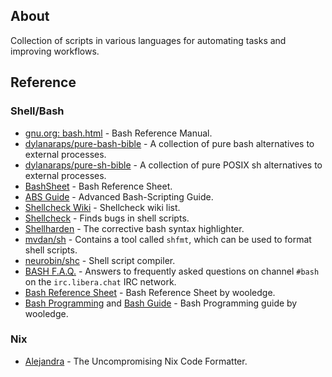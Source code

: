 ## About

 Collection of scripts in various languages for automating tasks and improving workflows.

## Reference

### Shell/Bash

- [gnu.org: bash.html](https://www.gnu.org/software/bash/manual/bash.html) - Bash Reference Manual.
- [dylanaraps/pure-bash-bible](https://github.com/dylanaraps/pure-bash-bible) - A collection of pure bash alternatives to external processes.
- [dylanaraps/pure-sh-bible](https://github.com/dylanaraps/pure-sh-bible) - A collection of pure POSIX sh alternatives to external processes.
- [BashSheet](http://mywiki.wooledge.org/BashSheet) - Bash Reference Sheet.
- [ABS Guide](https://tldp.org/LDP/abs/html/abs-guide.html) - Advanced Bash-Scripting Guide.
- [Shellcheck Wiki](https://www.shellcheck.net/wiki/) - Shellcheck wiki list.
- [Shellcheck](https://www.shellcheck.net) - Finds bugs in shell scripts.
- [Shellharden](https://github.com/anordal/shellharden) -  The corrective bash syntax highlighter.
- [mvdan/sh](https://github.com/mvdan/sh) - Contains a tool called `shfmt`, which can be used to format shell scripts.
- [neurobin/shc](https://github.com/neurobin/shc) -  Shell script compiler.
- [BASH F.A.Q.](https://mywiki.wooledge.org/BashFAQ) - Answers to frequently asked questions on channel `#bash` on the `irc.libera.chat` IRC network.
- [Bash Reference Sheet](https://mywiki.wooledge.org/BashSheet) - Bash Reference Sheet by wooledge.
- [Bash Programming](https://mywiki.wooledge.org/BashProgramming) and [Bash Guide](https://mywiki.wooledge.org/BashGuide) - Bash Programming guide by wooledge.

### Nix

- [Alejandra](https://github.com/kamadorueda/alejandra) - The Uncompromising Nix Code Formatter.
